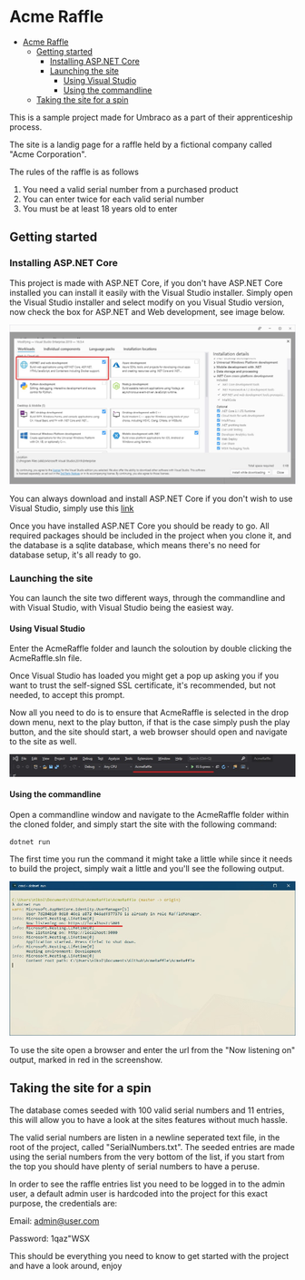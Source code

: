 # Acme Raffle

- [Acme Raffle](#acme-raffle)
  - [Getting started](#getting-started)
    - [Installing ASP.NET Core](#installing-aspnet-core)
    - [Launching the site](#launching-the-site)
      - [Using Visual Studio](#using-visual-studio)
      - [Using the commandline](#using-the-commandline)
  - [Taking the site for a spin](#taking-the-site-for-a-spin)

This is a sample project made for Umbraco as a part of their apprenticeship process.

The site is a landig page for a raffle held by a fictional company called "Acme Corporation".

The rules of the raffle is as follows

1. You need a valid serial number from a purchased product
2. You can enter twice for each valid serial number
3. You must be at least 18 years old to enter

## Getting started

### Installing ASP.NET Core

This project is made with ASP.NET Core, if you don't have ASP.NET Core installed you can install it easily with the Visual Studio installer. Simply open the Visual Studio installer and select modify on you Visual Studio version, now check the box for ASP.NET and Web development, see image below.

![Install asp](https://raw.githubusercontent.com/nikolajlauridsen/AcmeRaffle/master/ReadMeImages/install_asp.jpg)

You can always download and install ASP.NET Core if you don't wish to use Visual Studio, simply use this [link](https://dotnet.microsoft.com/download)

Once you have installed ASP.NET Core you should be ready to go. All required packages should be included in the project when you clone it, and the database is a sqlite database, which means there's no need for database setup, it's all ready to go.

### Launching the site

You can launch the site two different ways, through the commandline and with Visual Studio, with Visual Studio being the easiest way.

#### Using Visual Studio

Enter the AcmeRaffle folder and launch the soloution by double clicking the AcmeRaffle.sln file.

Once Visual Studio has loaded you might get a pop up asking you if you want to trust the self-signed SSL certificate, it's recommended, but not needed, to accept this prompt.

Now all you need to do is to ensure that AcmeRaffle is selected in the drop down menu, next to the play button, if that is the case simply push the play button, and the site should start, a web browser should open and navigate to the site as well.

![Run is vs](https://raw.githubusercontent.com/nikolajlauridsen/AcmeRaffle/master/ReadMeImages/run_vs.jpg)

#### Using the commandline

Open a commandline window and navigate to the AcmeRaffle folder within the cloned folder, and simply start the site with the following command:

```
dotnet run
```

The first time you run the command it might take a little while since it needs to build the project, simply wait a little and you'll see the following output.

![cli output](https://raw.githubusercontent.com/nikolajlauridsen/AcmeRaffle/master/ReadMeImages/run_cli.jpg)

To use the site open a browser and enter the url from the "Now listening on" output, marked in red in the screenshow.

## Taking the site for a spin

The database comes seeded with 100 valid serial numbers and 11 entries, this will allow you to have a look at the sites features without much hassle.

The valid serial numbers are listen in a newline seperated text file, in the root of the project, called "SerialNumbers.txt". The seeded entries are made using the serial numbers from the very bottom of the list, if you start from the top you should have plenty of serial numbers to have a peruse.

In order to see the raffle entries list you need to be logged in to the admin user, a default admin user is hardcoded into the project for this exact purpose, the credentials are:

Email: admin@user.com

Password: 1qaz"WSX

This should be everything you need to know to get started with the project and have a look around, enjoy